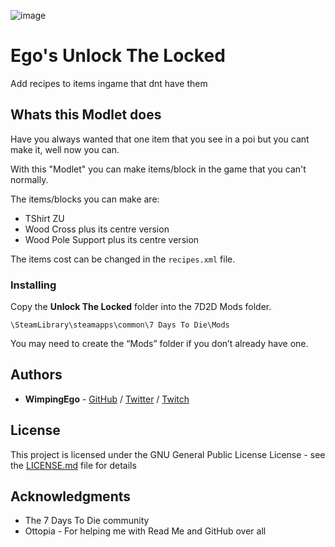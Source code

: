 ![image](https://i.imgur.com/Xnn0x02.png)

# Ego's Unlock The Locked

Add recipes to items ingame that dnt have them

## Whats this Modlet does

Have you always wanted that one item that you see in a poi but you cant make it, well now you can.

With this "Modlet" you can make items/block in the game that you can't normally.

The items/blocks you can make are:

* TShirt ZU
* Wood Cross plus its centre version
* Wood Pole Support plus its centre version 

The items cost can be changed in the ```recipes.xml``` file.

### Installing

Copy the **Unlock The Locked** folder into the 7D2D Mods folder.

```
\SteamLibrary\steamapps\common\7 Days To Die\Mods
```

You may need to create the “Mods” folder if you don’t already have one.

## Authors

* **WimpingEgo** - [GitHub](https://github.com/wimpingego) / [Twitter](https://twitter.com/Ego_YT) / [Twitch](https://twitch.tv/wimpingego)

## License

This project is licensed under the GNU General Public License License - see the [LICENSE.md](https://github.com/Wimpingego/7-Days-To-Die/blob/master/LICENSE) file for details

## Acknowledgments

* The 7 Days To Die community
* Ottopia - For helping me with Read Me and GitHub over all
